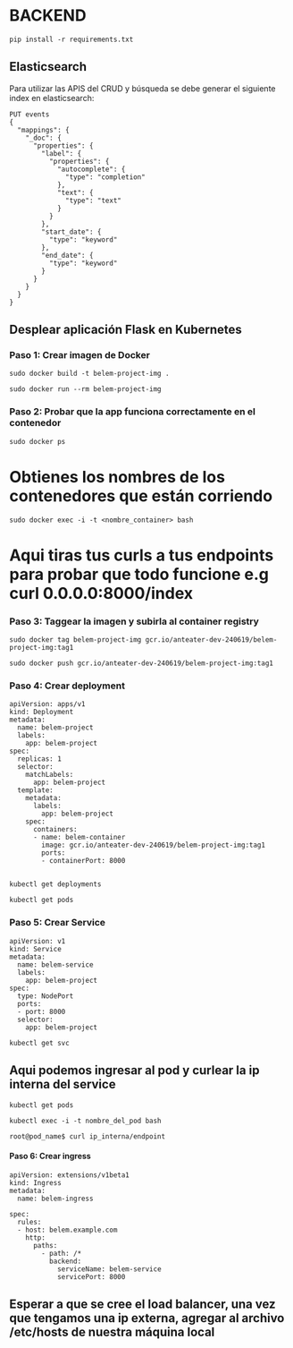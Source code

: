 
# BACKEND

```
pip install -r requirements.txt
```

## Elasticsearch
Para utilizar las APIS del CRUD y búsqueda se debe generar el siguiente index en elasticsearch:

```
PUT events
{
  "mappings": {
    "_doc": {
      "properties": {
        "label": {
          "properties": {
            "autocomplete": {
              "type": "completion"
            },
            "text": {
              "type": "text"
            }
          }
        },
        "start_date": {
          "type": "keyword"
        },
        "end_date": {
          "type": "keyword"
        }
      }
    }
  }
}

```

## Desplear aplicación Flask en Kubernetes
### Paso 1: Crear imagen de Docker
```
sudo docker build -t belem-project-img . 
```

```
sudo docker run --rm belem-project-img
```

### Paso 2: Probar que la app funciona correctamente en el contenedor
```
sudo docker ps
```
# Obtienes los nombres de los contenedores que están corriendo
```
sudo docker exec -i -t <nombre_container> bash
```
# Aqui tiras tus curls a tus endpoints para probar que todo funcione e.g curl 0.0.0.0:8000/index

### Paso 3: Taggear la imagen y subirla al container registry
```
sudo docker tag belem-project-img gcr.io/anteater-dev-240619/belem-project-img:tag1
```
```
sudo docker push gcr.io/anteater-dev-240619/belem-project-img:tag1
```
### Paso 4: Crear deployment
```
apiVersion: apps/v1
kind: Deployment
metadata:
  name: belem-project
  labels:
    app: belem-project
spec:
  replicas: 1
  selector:
    matchLabels:
      app: belem-project
  template:
    metadata:
      labels:
        app: belem-project
    spec:
      containers:
      - name: belem-container
        image: gcr.io/anteater-dev-240619/belem-project-img:tag1
        ports:
        - containerPort: 8000
```

``` kubectl apply -f deployment.yaml
```

```
kubectl get deployments
```

```
kubectl get pods
```

### Paso 5: Crear Service
```
apiVersion: v1
kind: Service
metadata:
  name: belem-service
  labels:
    app: belem-project
spec:
  type: NodePort
  ports:
  - port: 8000
  selector:
    app: belem-project
```

```
kubectl get svc
```
## Aqui podemos ingresar al pod y curlear la ip interna del service
```
kubectl get pods
```

``` 
kubectl exec -i -t nombre_del_pod bash
``` 

```
root@pod_name$ curl ip_interna/endpoint
```

#### Paso 6: Crear ingress
```
apiVersion: extensions/v1beta1
kind: Ingress
metadata:
  name: belem-ingress

spec:
  rules:
  - host: belem.example.com
    http:
      paths:
        - path: /*
          backend:
            serviceName: belem-service
            servicePort: 8000
```

## Esperar a que se cree el load balancer, una vez que tengamos una ip externa, agregar al archivo /etc/hosts de nuestra máquina local

``` ip_externa belem.example.com
```